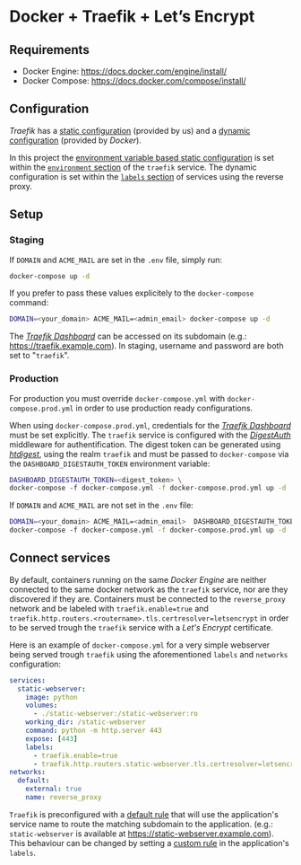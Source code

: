 # Docker + Traefik + Let’s Encrypt

## Requirements

- Docker Engine: https://docs.docker.com/engine/install/
- Docker Compose: https://docs.docker.com/compose/install/

## Configuration

_Traefik_ has a [static configuration](https://doc.traefik.io/traefik/reference/static-configuration/overview/)
(provided by us) and a [dynamic configuration](https://doc.traefik.io/traefik/providers/docker/) (provided by _Docker_).

In this project the 
[environment variable based static configuration](https://doc.traefik.io/traefik/reference/static-configuration/env/)
is set within the [`environment` section](https://docs.docker.com/compose/compose-file/compose-file-v3/#environment) of
the `traefik` service. The dynamic configuration is set within the
[`labels` section](https://docs.docker.com/compose/compose-file/compose-file-v3/#labels) of services using the
reverse proxy.

## Setup

### Staging

If `DOMAIN` and `ACME_MAIL` are set in the `.env` file, simply run:

```bash
docker-compose up -d
```

If you prefer to pass these values explicitely to the `docker-compose` command:

```bash
DOMAIN=<your_domain> ACME_MAIL=<admin_email> docker-compose up -d
```

The [_Traefik Dashboard_](https://doc.traefik.io/traefik/operations/dashboard/) can be accessed on its subdomain
(e.g.: https://traefik.example.com). In staging, username and password are both set to "`traefik`".

### Production

For production you must override `docker-compose.yml` with `docker-compose.prod.yml` in order to use production ready
configurations.

When using `docker-compose.prod.yml`, credentials for the
[_Traefik Dashboard_](https://doc.traefik.io/traefik/operations/dashboard/) must be set explicitly. The `traefik`
service is configured with the [_DigestAuth_](https://doc.traefik.io/traefik/middlewares/http/digestauth/) middleware for
authentification. The digest token can be generated using [_htdigest_](https://httpd.apache.org/docs/2.4/programs/htdigest.html), using the realm `traefik` and must be passed to `docker-compose` via the
`DASHBOARD_DIGESTAUTH_TOKEN` environment variable:

```bash
DASHBOARD_DIGESTAUTH_TOKEN=<digest_token> \
docker-compose -f docker-compose.yml -f docker-compose.prod.yml up -d
```

If `DOMAIN` and `ACME_MAIL` are not set in the `.env` file:

```bash
DOMAIN=<your_domain> ACME_MAIL=<admin_email>  DASHBOARD_DIGESTAUTH_TOKEN=<digest_token> \
docker-compose -f docker-compose.yml -f docker-compose.prod.yml up -d
```

## Connect services

By default, containers running on the same _Docker Engine_ are neither connected to the same docker network as the
`traefik` service, nor are they discovered if they are. Containers must be connected to the `reverse_proxy` network and
be labeled with `traefik.enable=true` and `traefik.http.routers.<routername>.tls.certresolver=letsencrypt` in order to
be served trough the `traefik` service with a _Let's Encrypt_ certificate.

Here is an example of `docker-compose.yml` for a very simple webserver being served trough `traefik` using the
aforementioned `labels` and `networks` configuration:

```yaml
services:
  static-webserver:
    image: python
    volumes:
      - ./static-webserver:/static-webserver:ro
    working_dir: /static-webserver
    command: python -m http.server 443
    expose: [443]
    labels:
      - traefik.enable=true
      - traefik.http.routers.static-webserver.tls.certresolver=letsencrypt
networks:
  default:
    external: true
    name: reverse_proxy
```

`Traefik` is preconfigured with a [default rule](https://doc.traefik.io/traefik/providers/docker/#defaultrule) that will
use the application's service name to route the matching subdomain to the application.
(e.g.: `static-webserver` is available at https://static-webserver.example.com). This behaviour can be changed by
setting a [custom rule](https://doc.traefik.io/traefik/routing/routers/#rule) in the application's `labels`.
